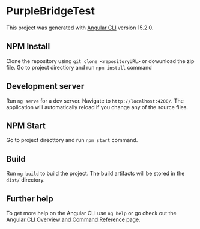 # PurpleBridgeTest

This project was generated with [Angular CLI](https://github.com/angular/angular-cli) version 15.2.0.

## NPM Install

Clone the repository using `git clone <repositoryURL>` or dowunload the zip file.
Go to project directiory and run `npm install` command

## Development server

Run `ng serve` for a dev server. Navigate to `http://localhost:4200/`. The application will automatically reload if you change any of the source files.

## NPM Start

Go to project directtory and run `npm start` command.


## Build

Run `ng build` to build the project. The build artifacts will be stored in the `dist/` directory.

## Further help

To get more help on the Angular CLI use `ng help` or go check out the [Angular CLI Overview and Command Reference](https://angular.io/cli) page.
